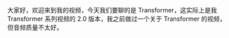 
大家好，欢迎来到我的视频，今天我们要聊的是 Transformer，这实际上是我 Transformer 系列视频的 2.0 版本，我之前做过一个关于 Transformer 的视频，但音频质量不太好。

